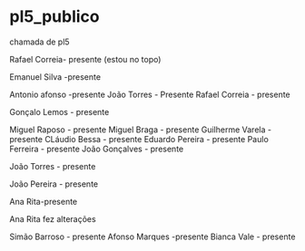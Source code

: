 # pl5_publico
chamada de pl5


Rafael Correia- presente (estou no topo)

Emanuel Silva -presente


Antonio afonso -presente
João Torres - Presente
Rafael Correia - presente

Gonçalo Lemos - presente

Miguel Raposo - presente
Miguel Braga - presente
Guilherme Varela - presente
CLáudio Bessa - presente
Eduardo Pereira - presente
Paulo Ferreira - presente
João Gonçalves - presente

João Torres - presente

João Pereira - presente

Ana Rita-presente

Ana Rita fez alterações

Simão Barroso - presente
Afonso Marques -presente
Bianca Vale - presente
